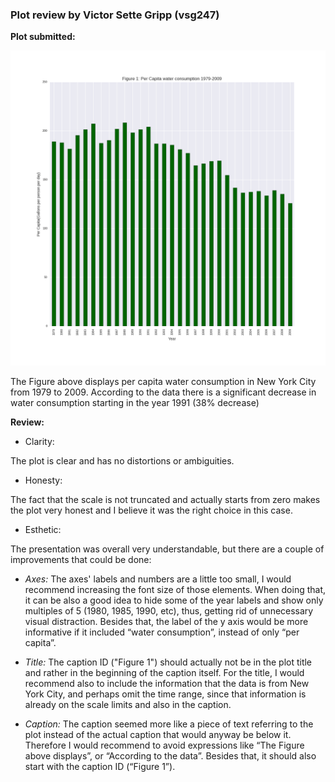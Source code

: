 ### Plot review by Victor Sette Gripp (vsg247)

**Plot submitted:**

![HW7_jc7344](HW7_jc7344.png)

The Figure above displays per capita water consumption in New York City from 1979 to 2009. According to the data there is a significant decrease in water consumption starting in the year 1991 (38% decrease)


**Review:**

- Clarity:


The plot is clear and has no distortions or ambiguities.


- Honesty:


The fact that the scale is not truncated and actually starts from zero makes the plot very honest and I believe it was the right choice in this case. 


- Esthetic:


The presentation was overall very understandable, but there are a couple of improvements that could be done: 


 - *Axes:* The axes' labels and numbers are a little too small, I would recommend increasing the font size of those elements. When doing that, it can be also a good idea to hide some of the year labels and show only multiples of 5 (1980, 1985, 1990, etc), thus, getting rid of unnecessary visual distraction. Besides that, the label of the y axis would be more informative if it included “water consumption”, instead of only “per capita”. 
 
 - *Title:* The caption ID ("Figure 1") should actually not be in the plot title and rather in the beginning of the caption itself. For the title, I would recommend also to include the information that the data is from New York City, and perhaps omit the time range, since that information is already on the scale limits and also in the caption.


 - *Caption:* The caption seemed more like a piece of text referring to the plot instead of the actual caption that would anyway be below it. Therefore I would recommend to avoid expressions like “The Figure above displays”, or “According to the data”. Besides that,  it should also start with the caption ID (“Figure 1”). 


